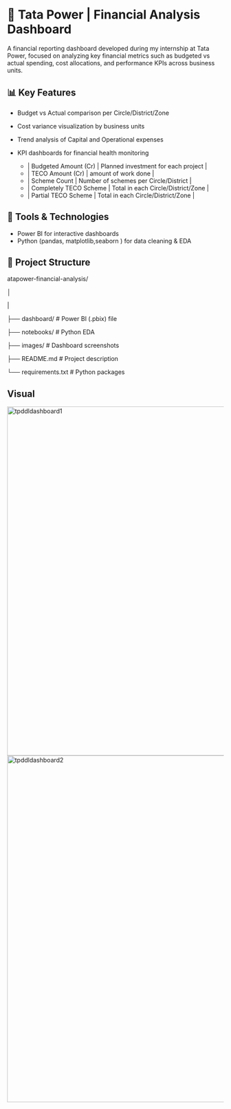 # 💼 Tata Power | Financial Analysis Dashboard

A financial reporting dashboard developed during my internship at Tata Power, focused on analyzing key financial metrics such as budgeted vs actual spending, cost allocations, and performance KPIs across business units.

## 📊 Key Features

- Budget vs Actual comparison per Circle/District/Zone
- Cost variance visualization by business units
- Trend analysis of Capital and Operational expenses
- KPI dashboards for financial health monitoring
  
    - | Budgeted Amount (Cr) | Planned investment for each project |
    - | TECO Amount (Cr) | amount of work done   |
    - | Scheme Count | Number of schemes per Circle/District |
    - | Completely TECO Scheme | Total in each Circle/District/Zone |
    - | Partial TECO Scheme | Total in each Circle/District/Zone |  
    


## 🧰 Tools & Technologies

- Power BI for interactive dashboards
- Python (pandas, matplotlib,seaborn ) for data cleaning & EDA
  

## 📁 Project Structure  
atapower-financial-analysis/  

│  

|  

├── dashboard/ # Power BI (.pbix) file  

├── notebooks/ # Python EDA  

├── images/ # Dashboard screenshots  

├── README.md # Project description  

└── requirements.txt # Python packages  

## Visual  

<img width="1437" height="812" alt="tpddldashboard1" src="https://github.com/user-attachments/assets/c1d5a9ad-12b1-474c-ba3f-a65d8f3a8a41" />

<img width="1431" height="807" alt="tpddldashboard2" src="https://github.com/user-attachments/assets/464ebcbe-8f67-4044-b023-8fa9637afafc" />





